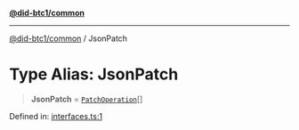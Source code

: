 [**@did-btc1/common**](../README.md)

***

[@did-btc1/common](../globals.md) / JsonPatch

# Type Alias: JsonPatch

> **JsonPatch** = [`PatchOperation`](../interfaces/PatchOperation.md)[]

Defined in: [interfaces.ts:1](https://github.com/dcdpr/did-btc1-js/blob/751aedd75738c26882a2149e644ae32b9e424707/packages/common/src/interfaces.ts#L1)
